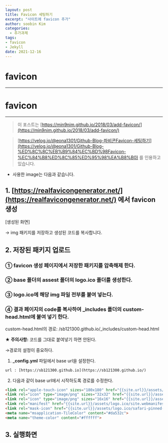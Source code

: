 ```yaml
---
layout: post
title: Favicon 세팅하기
excerpt: "사이트에 favicon 추가"
author: soobin Kim
categories:
  - 추가과제
tags:
- favicon
- Jekyll
date: 2021-12-16
---
```

# favicon

---
# favicon

---

> 이 포스트는 [https://min9nim.github.io/2018/03/add-favicon/](https://min9nim.github.io/2018/03/add-favicon/)
> 

> [https://velog.io/@eona1301/Github-Blog-파비콘Favicon-세팅하기](https://velog.io/@eona1301/Github-Blog-%ED%8C%8C%EB%B9%84%EC%BD%98Favicon-%EC%84%B8%ED%8C%85%ED%95%98%EA%B8%B0) 를 인용하고 있습니다.
> 

- 사용한 image는 다음과 같습니다.

## 1. [https://realfavicongenerator.net/](https://realfavicongenerator.net/) 에서 favicon 생성

[생성된 화면]

→ img 패키지를 저장하고 생성된 코드를 복사합니다.

## 2. 저장된 패키지 업로드

### ① favicon 생성 페이지에서 저장한 패키지를 압축해제 한다.

### ② base 폴더의 assest 폴더의 logo.ico 폴더를 생성한다.

### ③ logo.ico에 해당 img 파일 전부를 붙여 넣는다.

### ④ 결과 페이지의 code를 복사하여 _includes 폴더의 custom-head.html에 붙여 넣기 한다.

custom-head.html의 경로: /sb121300.github.io/_includes/custom-head.html

**★ 주의사항:** 코드를 그대로 붙여넣기 하면 안된다.

→경로의 설정이 중요하다.

1) **_config.yml** 파일에서 base url을 설정한다.

```html
url : [https://sb121300.github.io](https://sb121300.github.io/)
```

2) 다음과 같이 base url에서 시작하도록 경로를 수정한다.

```html
<link rel="apple-touch-icon" sizes="180x180" href="{{site.url}}/assets/logo.ico/apple-touch-icon.png">
<link rel="icon" type="image/png" sizes="32x32" href="{{site.url}}/assets/logo.ico/favicon-32x32.png">
<link rel="icon" type="image/png" sizes="16x16" href="{{site.url}}/assets/logo.ico/favicon-16x16.png">
<link rel="manifest" href="{{site.url}}/assets/logo.ico/site.webmanifest">
<link rel="mask-icon" href="{{site.url}}/assets/logo.ico/safari-pinned-tab.svg" color="#5bbad5">
<meta name="msapplication-TileColor" content="#da532c">
<meta name="theme-color" content="#ffffff">
```

## 3. 실행화면


